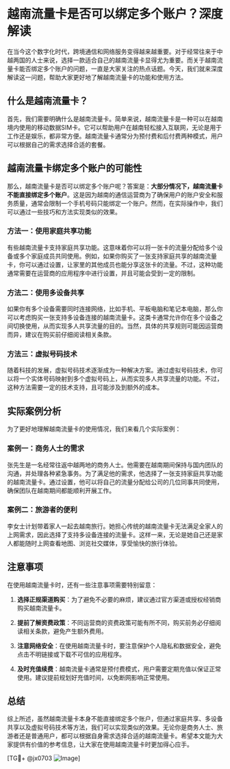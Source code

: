 # 越南流量卡是否可以绑定多个账户？深度解读

在当今这个数字化时代，跨境通信和网络服务变得越来越重要。对于经常往来于中越两国的人士来说，选择一款适合自己的越南流量卡显得尤为重要。而关于越南流量卡能否绑定多个账户的问题，一直是大家关注的热点话题。今天，我们就来深度解读这一问题，帮助大家更好地了解越南流量卡的功能和使用方法。

## 什么是越南流量卡？

首先，我们需要明确什么是越南流量卡。简单来说，越南流量卡是一种可以在越南境内使用的移动数据SIM卡。它可以帮助用户在越南轻松接入互联网，无论是用于工作还是娱乐，都非常方便。越南流量卡通常分为预付费和后付费两种模式，用户可以根据自己的需求选择合适的套餐。

## 越南流量卡绑定多个账户的可能性

那么，越南流量卡是否可以绑定多个账户呢？答案是：**大部分情况下，越南流量卡不能直接绑定多个账户**。这是因为越南的通信运营商为了确保用户的账户安全和服务质量，通常会限制一个手机号码只能绑定一个账户。然而，在实际操作中，我们可以通过一些技巧和方法实现类似的效果。

### 方法一：使用家庭共享功能

有些越南流量卡支持家庭共享功能。这意味着你可以将一张卡的流量分配给多个设备或多个家庭成员共同使用。例如，如果你购买了一张支持家庭共享的越南流量卡，你可以通过设置，让家里的其他成员也能分享这张卡的流量。不过，这种功能通常需要在运营商的应用程序中进行设置，并且可能会受到一定的限制。

### 方法二：使用多设备共享

如果你有多个设备需要同时连接网络，比如手机、平板电脑和笔记本电脑，那么你可以考虑购买一张支持多设备连接的越南流量卡。这类卡通常允许你在多个设备之间切换使用，从而实现多人共享流量的目的。当然，具体的共享规则可能因运营商而异，建议在购买前仔细阅读相关条款。

### 方法三：虚拟号码技术

随着科技的发展，虚拟号码技术逐渐成为一种解决方案。通过虚拟号码技术，你可以将一个实体号码映射到多个虚拟号码上，从而实现多人共享流量的功能。不过，这种方法需要一定的技术支持，且可能涉及到额外的成本。

## 实际案例分析

为了更好地理解越南流量卡的使用情况，我们来看几个实际案例：

### 案例一：商务人士的需求

张先生是一名经常往返中越两地的商务人士。他需要在越南期间保持与国内团队的沟通，并处理各种紧急事务。为了满足他的需求，他选择了一张支持家庭共享功能的越南流量卡。通过设置，他可以将自己的流量分配给公司的几位同事共同使用，确保团队在越南期间都能顺利开展工作。

### 案例二：旅游者的便利

李女士计划带着家人一起去越南旅行。她担心传统的越南流量卡无法满足全家人的上网需求，因此选择了支持多设备连接的流量卡。这样一来，无论是她自己还是家人都能随时上网查看地图、浏览社交媒体，享受愉快的旅行体验。

## 注意事项

在使用越南流量卡时，还有一些注意事项需要特别留意：

1. **选择正规渠道购买**：为了避免不必要的麻烦，建议通过官方渠道或授权经销商购买越南流量卡。
   
2. **提前了解资费政策**：不同运营商的资费政策可能有所不同，购买前务必仔细阅读相关条款，避免产生额外费用。

3. **注意网络安全**：在使用越南流量卡时，要注意保护个人隐私和数据安全，避免点击不明链接或下载不可信的应用程序。

4. **及时充值续费**：越南流量卡通常是预付费模式，用户需要定期充值以保证正常使用。建议提前规划好充值时间，以免断网影响正常使用。

## 总结

综上所述，虽然越南流量卡本身不能直接绑定多个账户，但通过家庭共享、多设备共享以及虚拟号码技术等方法，我们可以实现类似的效果。无论你是商务人士、旅游者还是普通用户，都可以根据自身需求选择合适的越南流量卡。希望本文能为大家提供有价值的参考信息，让大家在使用越南流量卡时更加得心应手。

[TG💪+ @jx0703 ![Image](https://github.com/user-attachments/assets/dbca1d08-cadb-493c-b0ec-ad6f7a83f270)]